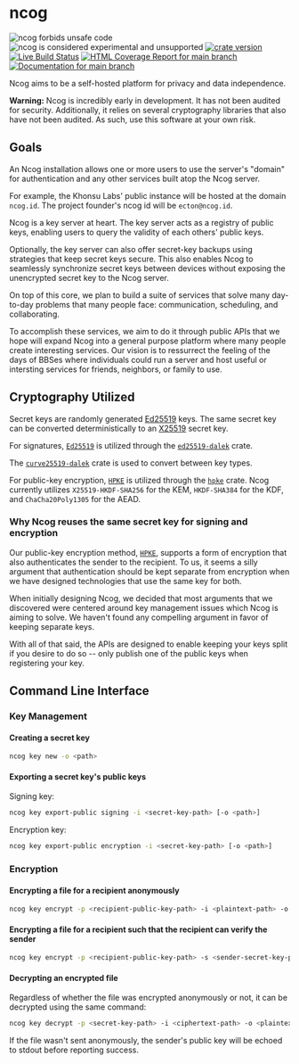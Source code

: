 # ncog

![ncog forbids unsafe code](https://img.shields.io/badge/unsafe-forbid-success)
![ncog is considered experimental and unsupported](https://img.shields.io/badge/status-experimental-blueviolet)
[![crate version](https://img.shields.io/crates/v/ncog.svg)](https://crates.io/crates/ncog)
[![Live Build Status](https://img.shields.io/github/workflow/status/khonsulabs/ncog/Tests/main)](https://github.com/khonsulabs/ncog/actions?query=workflow:Tests)
[![HTML Coverage Report for `main` branch](https://khonsulabs.github.io/ncog/coverage/badge.svg)](https://ncog.dev/coverage/)
[![Documentation for `main` branch](https://img.shields.io/badge/docs-main-informational)](https://ncog.dev/main/ncog/)

Ncog aims to be a self-hosted platform for privacy and data independence.

**Warning:** Ncog is incredibly early in development. It has not been audited
for security. Additionally, it relies on several cryptography libraries that
also have not been audited. As such, use this software at your own risk.

## Goals

An Ncog installation allows one or more users to use the server's "domain" for authentication and any other services built atop the Ncog server.

For example, the Khonsu Labs' public instance will be hosted at the domain `ncog.id`. The project founder's ncog id will be `ecton@ncog.id`.

Ncog is a key server at heart. The key server acts as a registry of public keys, enabling users to query the validity of each others' public keys.

Optionally, the key server can also offer secret-key backups using strategies that keep secret keys secure. This also enables Ncog to seamlessly synchronize secret keys between devices without exposing the unencrypted secret key to the Ncog server.

On top of this core, we plan to build a suite of services that solve many day-to-day problems that many people face: communication, scheduling, and collaborating.

To accomplish these services, we aim to do it through public APIs that we hope will expand Ncog into a general purpose platform where many people create interesting services. Our vision is to ressurrect the feeling of the days of BBSes where individuals could run a server and host useful or intersting services for friends, neighbors, or family to use.

## Cryptography Utilized

Secret keys are randomly generated [Ed25519][ed25519-dalek] keys. The same secret key can be converted deterministically to an [X25519](https://github.com/dalek-cryptography/x25519-dalek) secret key.

For signatures, [`Ed25519`](https://en.wikipedia.org/wiki/EdDSA) is utilized through the [`ed25519-dalek`][ed25519-dalek] crate.

The [`curve25519-dalek`](https://github.com/dalek-cryptography/curve25519-dalek) crate is used to convert between key types.

For public-key encryption, [`HPKE`][hpke] is utilized through the [`hpke`](https://github.com/rozbb/rust-hpke) crate. Ncog currently utilizes `X25519-HKDF-SHA256` for the KEM, `HKDF-SHA384` for the KDF, and `ChaCha20Poly1305` for the AEAD.

### Why Ncog reuses the same secret key for signing and encryption

Our public-key encryption method, [`HPKE`][hpke], supports a form of encryption that also authenticates the sender to the recipient. To us, it seems a silly argument that authentication should be kept separate from encryption when we have designed technologies that use the same key for both.

When initially designing Ncog, we decided that most arguments that we discovered were centered around key management issues which Ncog is aiming to solve. We haven't found any compelling argument in favor of keeping separate keys.

With all of that said, the APIs are designed to enable keeping your keys split if you desire to do so -- only publish one of the public keys when registering your key.

## Command Line Interface

### Key Management

#### Creating a secret key

```sh
ncog key new -o <path>
```

#### Exporting a secret key's public keys

Signing key:

```sh
ncog key export-public signing -i <secret-key-path> [-o <path>]
```

Encryption key:

```sh
ncog key export-public encryption -i <secret-key-path> [-o <path>]
```

### Encryption

#### Encrypting a file for a recipient anonymously

```sh
ncog key encrypt -p <recipient-public-key-path> -i <plaintext-path> -o <ciphertext-path>
```

#### Encrypting a file for a recipient such that the recipient can verify the sender

```sh
ncog key encrypt -p <recipient-public-key-path> -s <sender-secret-key-path> -i <plaintext-path> -o <ciphertext-path>
```

#### Decrypting an encrypted file

Regardless of whether the file was encrypted anonymously or not, it can be decrypted using the same command:

```sh
ncog key decrypt -p <secret-key-path> -i <ciphertext-path> -o <plaintext-path>
```

If the file wasn't sent anonymously, the sender's public key will be echoed to stdout before reporting success.

[hpke]: https://datatracker.ietf.org/doc/draft-irtf-cfrg-hpke/
[ed25519-dalek]: https://github.com/dalek-cryptography/ed25519-dalek